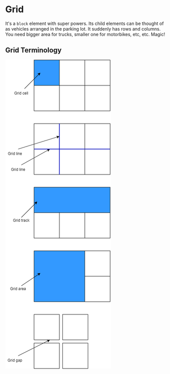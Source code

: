 # Grid

It's a `block` element with super powers. Its child elements can be thought of as vehicles arranged in the parking lot. It suddenly has rows and columns. You need bigger area for trucks, smaller one for motorbikes, etc, etc. Magic! 

## Grid Terminology
![grid terminology](./grid-terminology.png)